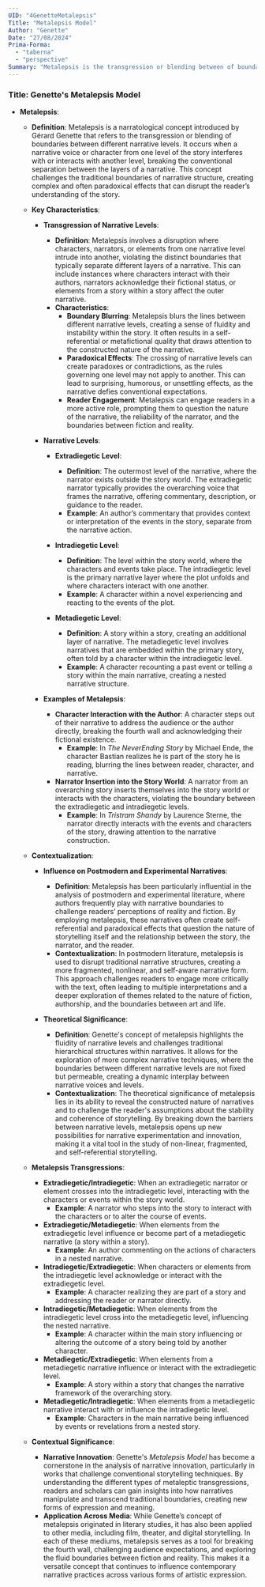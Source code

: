 ```yaml
---
UID: "4GenetteMetalepsis"
Title: "Metalepsis Model"
Author: "Genette"
Date: "27/08/2024"
Prima-Forma: 
  - "taberna" 
  - "perspective"
Summary: "Metalepsis is the transgression or blending between of boundaries between different narrative levels"
---
```

### Title: **Genette's Metalepsis Model**

- **Metalepsis**:
  - **Definition**: Metalepsis is a narratological concept introduced by Gérard Genette that refers to the transgression or blending of boundaries between different narrative levels. It occurs when a narrative voice or character from one level of the story interferes with or interacts with another level, breaking the conventional separation between the layers of a narrative. This concept challenges the traditional boundaries of narrative structure, creating complex and often paradoxical effects that can disrupt the reader’s understanding of the story.

  - **Key Characteristics**:
    - **Transgression of Narrative Levels**:
      - **Definition**: Metalepsis involves a disruption where characters, narrators, or elements from one narrative level intrude into another, violating the distinct boundaries that typically separate different layers of a narrative. This can include instances where characters interact with their authors, narrators acknowledge their fictional status, or elements from a story within a story affect the outer narrative.
      - **Characteristics**:
        - **Boundary Blurring**: Metalepsis blurs the lines between different narrative levels, creating a sense of fluidity and instability within the story. It often results in a self-referential or metafictional quality that draws attention to the constructed nature of the narrative.
        - **Paradoxical Effects**: The crossing of narrative levels can create paradoxes or contradictions, as the rules governing one level may not apply to another. This can lead to surprising, humorous, or unsettling effects, as the narrative defies conventional expectations.
        - **Reader Engagement**: Metalepsis can engage readers in a more active role, prompting them to question the nature of the narrative, the reliability of the narrator, and the boundaries between fiction and reality.

    - **Narrative Levels**:
      - **Extradiegetic Level**:
        - **Definition**: The outermost level of the narrative, where the narrator exists outside the story world. The extradiegetic narrator typically provides the overarching voice that frames the narrative, offering commentary, description, or guidance to the reader.
        - **Example**: An author’s commentary that provides context or interpretation of the events in the story, separate from the narrative action.

      - **Intradiegetic Level**:
        - **Definition**: The level within the story world, where the characters and events take place. The intradiegetic level is the primary narrative layer where the plot unfolds and where characters interact with one another.
        - **Example**: A character within a novel experiencing and reacting to the events of the plot.

      - **Metadiegetic Level**:
        - **Definition**: A story within a story, creating an additional layer of narrative. The metadiegetic level involves narratives that are embedded within the primary story, often told by a character within the intradiegetic level.
        - **Example**: A character recounting a past event or telling a story within the main narrative, creating a nested narrative structure.

    - **Examples of Metalepsis**:
      - **Character Interaction with the Author**: A character steps out of their narrative to address the audience or the author directly, breaking the fourth wall and acknowledging their fictional existence.
        - **Example**: In *The NeverEnding Story* by Michael Ende, the character Bastian realizes he is part of the story he is reading, blurring the lines between reader, character, and narrative.
      - **Narrator Insertion into the Story World**: A narrator from an overarching story inserts themselves into the story world or interacts with the characters, violating the boundary between the extradiegetic and intradiegetic levels.
        - **Example**: In *Tristram Shandy* by Laurence Sterne, the narrator directly interacts with the events and characters of the story, drawing attention to the narrative construction.

  - **Contextualization**:
    - **Influence on Postmodern and Experimental Narratives**:
      - **Definition**: Metalepsis has been particularly influential in the analysis of postmodern and experimental literature, where authors frequently play with narrative boundaries to challenge readers’ perceptions of reality and fiction. By employing metalepsis, these narratives often create self-referential and paradoxical effects that question the nature of storytelling itself and the relationship between the story, the narrator, and the reader.
      - **Contextualization**: In postmodern literature, metalepsis is used to disrupt traditional narrative structures, creating a more fragmented, nonlinear, and self-aware narrative form. This approach challenges readers to engage more critically with the text, often leading to multiple interpretations and a deeper exploration of themes related to the nature of fiction, authorship, and the boundaries between art and life.

    - **Theoretical Significance**:
      - **Definition**: Genette's concept of metalepsis highlights the fluidity of narrative levels and challenges traditional hierarchical structures within narratives. It allows for the exploration of more complex narrative techniques, where the boundaries between different narrative levels are not fixed but permeable, creating a dynamic interplay between narrative voices and levels.
      - **Contextualization**: The theoretical significance of metalepsis lies in its ability to reveal the constructed nature of narratives and to challenge the reader's assumptions about the stability and coherence of storytelling. By breaking down the barriers between narrative levels, metalepsis opens up new possibilities for narrative experimentation and innovation, making it a vital tool in the study of non-linear, fragmented, and self-referential storytelling.

  - **Metalepsis Transgressions**:
    - **Extradiegetic/Intradiegetic**: When an extradiegetic narrator or element crosses into the intradiegetic level, interacting with the characters or events within the story world.
      - **Example**: A narrator who steps into the story to interact with the characters or to alter the course of events.
    - **Extradiegetic/Metadiegetic**: When elements from the extradiegetic level influence or become part of a metadiegetic narrative (a story within a story).
      - **Example**: An author commenting on the actions of characters in a nested narrative.
    - **Intradiegetic/Extradiegetic**: When characters or elements from the intradiegetic level acknowledge or interact with the extradiegetic level.
      - **Example**: A character realizing they are part of a story and addressing the reader or narrator directly.
    - **Intradiegetic/Metadiegetic**: When elements from the intradiegetic level cross into the metadiegetic level, influencing the nested narrative.
      - **Example**: A character within the main story influencing or altering the outcome of a story being told by another character.
    - **Metadiegetic/Extradiegetic**: When elements from a metadiegetic narrative influence or interact with the extradiegetic level.
      - **Example**: A story within a story that changes the narrative framework of the overarching story.
    - **Metadiegetic/Intradiegetic**: When elements from a metadiegetic narrative interact with or influence the intradiegetic level.
      - **Example**: Characters in the main narrative being influenced by events or revelations from a nested story.

  - **Contextual Significance**:
    - **Narrative Innovation**: Genette's *Metalepsis Model* has become a cornerstone in the analysis of narrative innovation, particularly in works that challenge conventional storytelling techniques. By understanding the different types of metaleptic transgressions, readers and scholars can gain insights into how narratives manipulate and transcend traditional boundaries, creating new forms of expression and meaning.
    - **Application Across Media**: While Genette’s concept of metalepsis originated in literary studies, it has also been applied to other media, including film, theater, and digital storytelling. In each of these mediums, metalepsis serves as a tool for breaking the fourth wall, challenging audience expectations, and exploring the fluid boundaries between fiction and reality. This makes it a versatile concept that continues to influence contemporary narrative practices across various forms of artistic expression.
